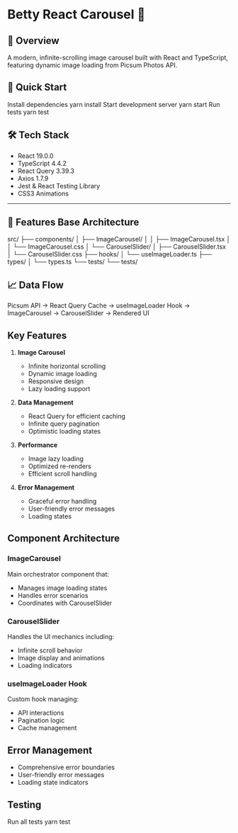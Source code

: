 # Betty React Carousel 🎠

## 📱 Overview
A modern, infinite-scrolling image carousel built with React and TypeScript, featuring dynamic image loading from Picsum Photos API.

## 🚀 Quick Start

Install dependencies
yarn install
Start development server
yarn start
Run tests
yarn test

## 🛠 Tech Stack
- React 19.0.0
- TypeScript 4.4.2
- React Query 3.39.3
- Axios 1.7.9
- Jest & React Testing Library
- CSS3 Animations

---

## 📂 Features Base Architecture
src/
├── components/
│ ├── ImageCarousel/
│ │ ├── ImageCarousel.tsx
│ │ └── ImageCarousel.css
│ └── CarouselSlider/
│ ├── CarouselSlider.tsx
│ └── CarouselSlider.css
├── hooks/
│ └── useImageLoader.ts
├── types/
│ └── types.ts
└── tests/
└── tests/


## 📈 Data Flow
Picsum API -> React Query Cache -> useImageLoader Hook -> ImageCarousel -> CarouselSlider -> Rendered UI

## Key Features

1. **Image Carousel**
   - Infinite horizontal scrolling
   - Dynamic image loading
   - Responsive design
   - Lazy loading support

2. **Data Management**
   - React Query for efficient caching
   - Infinite query pagination
   - Optimistic loading states

3. **Performance**
   - Image lazy loading
   - Optimized re-renders
   - Efficient scroll handling

4. **Error Management**
   - Graceful error handling
   - User-friendly error messages
   - Loading states

## Component Architecture

### ImageCarousel
Main orchestrator component that:
- Manages image loading states
- Handles error scenarios
- Coordinates with CarouselSlider

### CarouselSlider
Handles the UI mechanics including:
- Infinite scroll behavior
- Image display and animations
- Loading indicators

### useImageLoader Hook
Custom hook managing:
- API interactions
- Pagination logic
- Cache management

## Error Management
- Comprehensive error boundaries
- User-friendly error messages
- Loading state indicators

## Testing
Run all tests
yarn test
